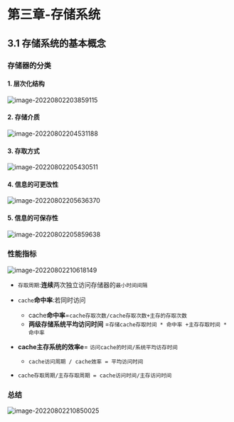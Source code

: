 # 第三章-存储系统

## 3.1 存储系统的基本概念

### 存储器的分类

#### 1. 层次化结构

![image-20220802203859115](https://cdn.jsdelivr.net/gh/DZX-hhh/Pictures/images/202208022039266.png)

#### 2. 存储介质

![image-20220802204531188](https://cdn.jsdelivr.net/gh/DZX-hhh/Pictures/images/202208022045322.png)

#### 3. 存取方式

![image-20220802205430511](https://cdn.jsdelivr.net/gh/DZX-hhh/Pictures/images/202208022054209.png)

#### 4. 信息的可更改性

![image-20220802205636370](https://cdn.jsdelivr.net/gh/DZX-hhh/Pictures/images/202208022056255.png)

#### 5. 信息的可保存性

![image-20220802205859638](https://cdn.jsdelivr.net/gh/DZX-hhh/Pictures/images/202208022059679.png)

### 性能指标

![image-20220802210618149](https://cdn.jsdelivr.net/gh/DZX-hhh/Pictures/images/202208022106709.png)

- `存取周期`:**连续**两次独立访问存储器的`最小时间间隔`
- `cache`**命中率**:若同时访问
  - cache**命中率**=`cache存取次数/cache存取次数+主存的存取次数`
  - **两级存储系统平均访问时间** =`存储cache存取时间 * 命中率 +主存存取时间 * 命中率`

- **cache主存系统的效率e**= `访问cache的时间/系统平均访存时间`
  - `cache访问周期 / cache效率 = 平均访问时间`

- `cache存取周期/主存存取周期 = cache访问时间/主存访问时间`

### 总结

![image-20220802210850025](https://cdn.jsdelivr.net/gh/DZX-hhh/Pictures/images/202208022109373.png)